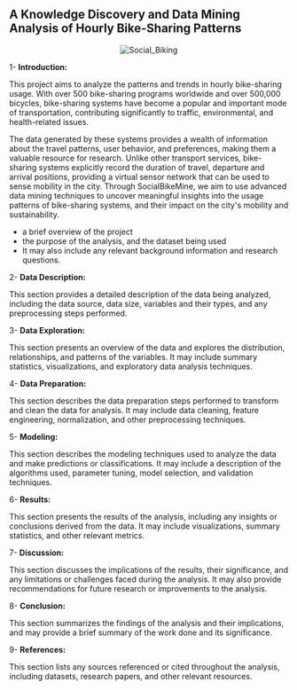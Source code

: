 ## A Knowledge Discovery and Data Mining Analysis of Hourly Bike-Sharing Patterns

<p align="center">
  <img src="./images/DALL·E 2023-04-17 16.00.09.png" alt="Social_Biking">
</p>

1- **Introduction:** 

This project aims to analyze the patterns and trends in hourly bike-sharing usage. With over 500 bike-sharing programs worldwide and over 500,000 bicycles, bike-sharing systems have become a popular and important mode of transportation, contributing significantly to traffic, environmental, and health-related issues.

The data generated by these systems provides a wealth of information about the travel patterns, user behavior, and preferences, making them a valuable resource for research. Unlike other transport services, bike-sharing systems explicitly record the duration of travel, departure and arrival positions, providing a virtual sensor network that can be used to sense mobility in the city. Through SocialBikeMine, we aim to use advanced data mining techniques to uncover meaningful insights into the usage patterns of bike-sharing systems, and their impact on the city's mobility and sustainability.

- a brief overview of the project
- the purpose of the analysis, and the dataset being used
- It may also include any relevant background information and research questions.

2- **Data Description:** 

This section provides a detailed description of the data being analyzed, including the data source, data size, variables and their types, and any preprocessing steps performed.

3- **Data Exploration:** 

This section presents an overview of the data and explores the distribution, relationships, and patterns of the variables. It may include summary statistics, visualizations, and exploratory data analysis techniques.

4- **Data Preparation:** 

This section describes the data preparation steps performed to transform and clean the data for analysis. It may include data cleaning, feature engineering, normalization, and other preprocessing techniques.

5- **Modeling:** 

This section describes the modeling techniques used to analyze the data and make predictions or classifications. It may include a description of the algorithms used, parameter tuning, model selection, and validation techniques.

6- **Results:** 

This section presents the results of the analysis, including any insights or conclusions derived from the data. It may include visualizations, summary statistics, and other relevant metrics.

7- **Discussion:** 

This section discusses the implications of the results, their significance, and any limitations or challenges faced during the analysis. It may also provide recommendations for future research or improvements to the analysis.

8- **Conclusion:** 

This section summarizes the findings of the analysis and their implications, and may provide a brief summary of the work done and its significance.

9- **References:** 

This section lists any sources referenced or cited throughout the analysis, including datasets, research papers, and other relevant resources.


